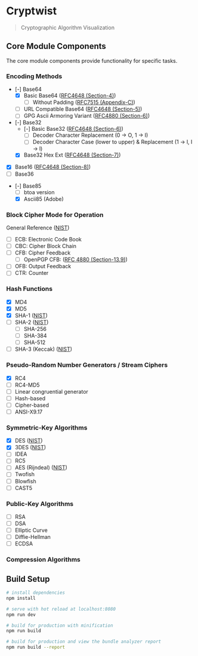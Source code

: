 # Cryptwist

> Cryptographic Algorithm Visualization

## Core Module Components

The core module components provide functionality for specific tasks. 

### Encoding Methods
* [-] Base64
  - [x] Basic Base64 ([RFC4648 (Section-4)](https://tools.ietf.org/html/rfc4648#section-4))
    + [ ] Without Padding ([RFC7515 (Appendix-C)](https://tools.ietf.org/html/rfc7515#appendix-C))
  - [ ] URL Compatible Base64 ([RFC4648 (Section-5)](https://tools.ietf.org/html/rfc4648#section-5))
  - [ ] GPG Ascii Armoring Variant ([RFC4880 (Section-6)](https://tools.ietf.org/html/rfc4880#section-6))
* [-] Base32
  - [-] Basic Base32 ([RFC4648 (Section-6)](https://tools.ietf.org/html/rfc4648#section-6))
    + [ ] Decoder Character Replacement (0 -> O, 1 -> I)
    + [ ] Decoder Character Case (lower to upper) & Replacement (1 -> l, I -> l)
  - [x] Base32 Hex Ext ([RFC4648 (Section-7)](https://tools.ietf.org/html/rfc4648#section-7))
* [x] Base16 ([RFC4648 (Section-8)](https://tools.ietf.org/html/rfc4648#section-8))
* [ ] Base36
* [-] Base85
  - [ ] btoa version
  - [x] Ascii85 (Adobe)

### Block Cipher Mode for Operation
 General Reference ([NIST](http://nvlpubs.nist.gov/nistpubs/Legacy/SP/nistspecialpublication800-38a.pdf))
 * [ ] ECB: Electronic Code Book
 * [ ] CBC: Cipher Block Chain
 * [ ] CFB: Cipher Feedback
   - [ ] OpenPGP CFB: ([RFC 4880 (Section-13.9)](https://tools.ietf.org/html/rfc4880#section-13.9))
 * [ ] OFB: Output Feedback
 * [ ] CTR: Counter

### Hash Functions
 * [x] MD4
 * [x] MD5
 * [x] SHA-1 ([NIST](http://nvlpubs.nist.gov/nistpubs/FIPS/NIST.FIPS.180-4.pdf))
 * [ ] SHA-2 ([NIST](http://nvlpubs.nist.gov/nistpubs/FIPS/NIST.FIPS.180-4.pdf))
   - [ ] SHA-256
   - [ ] SHA-384
   - [ ] SHA-512
 * [ ] SHA-3 (Keccak) ([NIST](http://nvlpubs.nist.gov/nistpubs/FIPS/NIST.FIPS.202.pdf))

### Pseudo-Random Number Generators / Stream Ciphers
 * [x] RC4
 * [ ] RC4-MD5
 * [ ] Linear congruential generator 
 * [ ] Hash-based
 * [ ] Cipher-based
 * [ ] ANSI-X9.17

### Symmetric-Key Algorithms
 * [x] DES ([NIST](http://nvlpubs.nist.gov/nistpubs/Legacy/SP/nistspecialpublication800-67r1.pdf))
 * [x] 3DES ([NIST](http://nvlpubs.nist.gov/nistpubs/Legacy/SP/nistspecialpublication800-67r1.pdf))
 * [ ] IDEA
 * [ ] RC5
 * [ ] AES (Rijndeal) ([NIST](http://nvlpubs.nist.gov/nistpubs/FIPS/NIST.FIPS.197.pdf))
 * [ ] Twofish
 * [ ] Blowfish
 * [ ] CAST5

### Public-Key Algorithms
 * [ ] RSA
 * [ ] DSA
 * [ ] Elliptic Curve
 * [ ] Diffie-Hellman
 * [ ] ECDSA

### Compression Algorithms

## Build Setup

``` bash
# install dependencies
npm install

# serve with hot reload at localhost:8080
npm run dev

# build for production with minification
npm run build

# build for production and view the bundle analyzer report
npm run build --report
```

